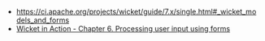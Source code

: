 
- https://ci.apache.org/projects/wicket/guide/7.x/single.html#_wicket_models_and_forms
- [Wicket in Action - Chapter 6. Processing user input using forms](https://www.safaribooksonline.com/library/view/wicket-in-action/9781932394986/kindle_split_016.html)
